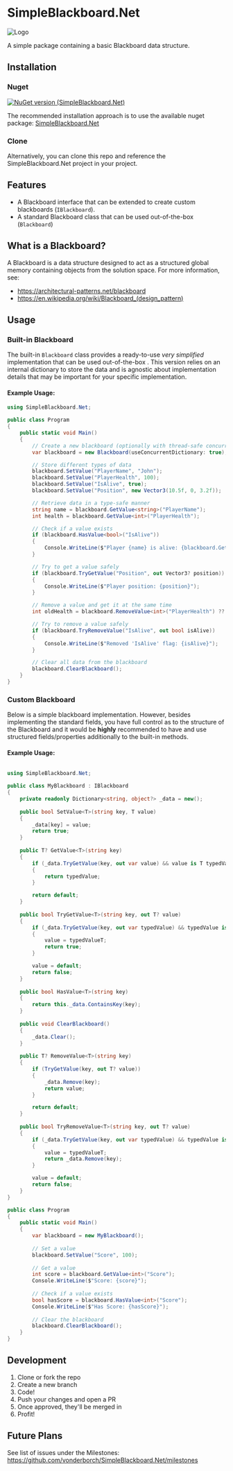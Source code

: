 # SimpleBlackboard.Net

![Logo](https://raw.githubusercontent.com/vonderborch/SimpleBlackboard.Net/refs/heads/main/logo.png)

A simple package containing a basic Blackboard data structure.

## Installation

### Nuget

[![NuGet version (SimpleBlackboard.Net)](https://img.shields.io/nuget/v/SimpleBlackboard.Net.svg?style=flat-square)](https://www.nuget.org/packages/SimpleBlackboard.Net/)

The recommended installation approach is to use the available nuget package: [SimpleBlackboard.Net](https://www.nuget.org/packages/SimpleBlackboard.Net/)

### Clone

Alternatively, you can clone this repo and reference the SimpleBlackboard.Net project in your project.

## Features

- A Blackboard interface that can be extended to create custom blackboards (`IBlackboard`).
- A standard Blackboard class that can be used out-of-the-box (`Blackboard`)

## What is a Blackboard?

A Blackboard is a data structure designed to act as a structured global memory containing objects from the solution
space. For more information, see:
- https://architectural-patterns.net/blackboard
- https://en.wikipedia.org/wiki/Blackboard_(design_pattern)

## Usage

### Built-in Blackboard

The built-in `Blackboard` class provides a ready-to-use _very simplified_ implementation that can be used out-of-the-box
. This version relies on an internal dictionary to store the data and is agnostic about implementation details that may
be important for your specific implementation.

#### Example Usage:

```csharp
using SimpleBlackboard.Net;

public class Program
{
    public static void Main()
    {
        // Create a new blackboard (optionally with thread-safe concurrent dictionary)
        var blackboard = new Blackboard(useConcurrentDictionary: true);

        // Store different types of data
        blackboard.SetValue("PlayerName", "John");
        blackboard.SetValue("PlayerHealth", 100);
        blackboard.SetValue("IsAlive", true);
        blackboard.SetValue("Position", new Vector3(10.5f, 0, 3.2f));

        // Retrieve data in a type-safe manner
        string name = blackboard.GetValue<string>("PlayerName");
        int health = blackboard.GetValue<int>("PlayerHealth");

        // Check if a value exists
        if (blackboard.HasValue<bool>("IsAlive"))
        {
            Console.WriteLine($"Player {name} is alive: {blackboard.GetValue<bool>("IsAlive")}");
        }

        // Try to get a value safely
        if (blackboard.TryGetValue("Position", out Vector3? position))
        {
            Console.WriteLine($"Player position: {position}");
        }

        // Remove a value and get it at the same time
        int oldHealth = blackboard.RemoveValue<int>("PlayerHealth") ?? 0;

        // Try to remove a value safely
        if (blackboard.TryRemoveValue("IsAlive", out bool isAlive))
        {
            Console.WriteLine($"Removed 'IsAlive' flag: {isAlive}");
        }

        // Clear all data from the blackboard
        blackboard.ClearBlackboard();
    }
}
```

### Custom Blackboard

Below is a simple blackboard implementation. However, besides implementing the standard fields, you have full control as
to the structure of the Blackboard and it would be **highly** recommended to have and use structured fields/properties additionally
to the built-in methods.

#### Example Usage:

```csharp

using SimpleBlackboard.Net;

public class MyBlackboard : IBlackboard
{
    private readonly Dictionary<string, object?> _data = new();
    
    public bool SetValue<T>(string key, T value)
    {
        _data[key] = value;
        return true;
    }
    
    public T? GetValue<T>(string key)
    {
        if (_data.TryGetValue(key, out var value) && value is T typedValue)
        {
            return typedValue;
        }

        return default;
    }
    
    public bool TryGetValue<T>(string key, out T? value)
    {
        if (_data.TryGetValue(key, out var typedValue) && typedValue is T typedValueT)
        {
            value = typedValueT;
            return true;
        }

        value = default;
        return false;
    }
    
    public bool HasValue<T>(string key)
    {
        return this._data.ContainsKey(key);
    }
    
    public void ClearBlackboard()
    {
        _data.Clear();
    }
    
    public T? RemoveValue<T>(string key)
    {
        if (TryGetValue(key, out T? value))
        {
            _data.Remove(key);
            return value;
        }

        return default;
    }
    
    public bool TryRemoveValue<T>(string key, out T? value)
    {
        if (_data.TryGetValue(key, out var typedValue) && typedValue is T typedValueT)
        {
            value = typedValueT;
            return _data.Remove(key);
        }

        value = default;
        return false;
    }
}

public class Program
{
    public static void Main()
    {
        var blackboard = new MyBlackboard();
        
        // Set a value
        blackboard.SetValue("Score", 100);
        
        // Get a value
        int score = blackboard.GetValue<int>("Score");
        Console.WriteLine($"Score: {score}");
        
        // Check if a value exists
        bool hasScore = blackboard.HasValue<int>("Score");
        Console.WriteLine($"Has Score: {hasScore}");
        
        // Clear the blackboard
        blackboard.ClearBlackboard();
    }
}

```

## Development

1. Clone or fork the repo
2. Create a new branch
3. Code!
4. Push your changes and open a PR
5. Once approved, they'll be merged in
6. Profit!

## Future Plans

See list of issues under the Milestones: https://github.com/vonderborch/SimpleBlackboard.Net/milestones
